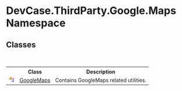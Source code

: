 # DevCase.ThirdParty.Google.Maps Namespace
 




## Classes
&nbsp;<table><tr><th></th><th>Class</th><th>Description</th></tr><tr><td>![Public class](media/pubclass.gif "Public class")</td><td><a href="T_DevCase_ThirdParty_Google_Maps_GoogleMaps">GoogleMaps</a></td><td>
Contains GoogleMaps related utilities.</td></tr></table>&nbsp;
